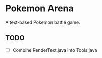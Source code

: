 Pokemon Arena
=============

A text-based Pokemon battle game.

TODO
----

- [ ] Combine RenderText.java into Tools.java

